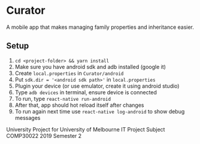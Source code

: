 # Curator
A mobile app that makes managing family properties and inheritance easier.

## Setup
1. `cd <project-folder> && yarn install`
2. Make sure you have android sdk and adb installed (google it)
3. Create `local.properties` in `Curator/android`
4. Put `sdk.dir = '<android sdk path>'` in `local.properties`
5. Plugin your device (or use emulator, create it using android studio)
6. Type `adb devices` in terminal, ensure device is connected
7. To run, type `react-native run-android`
8. After that, app should hot reload itself after changes
9. To run again next time use `react-native log-android` to show debug messages


University Project for University of Melbourne IT Project Subject COMP30022 2019 Semester 2
